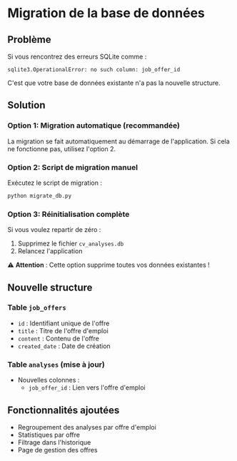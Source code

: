 # Migration de la base de données

## Problème
Si vous rencontrez des erreurs SQLite comme :
```
sqlite3.OperationalError: no such column: job_offer_id
```

C'est que votre base de données existante n'a pas la nouvelle structure.

## Solution

### Option 1: Migration automatique (recommandée)
La migration se fait automatiquement au démarrage de l'application. Si cela ne fonctionne pas, utilisez l'option 2.

### Option 2: Script de migration manuel
Exécutez le script de migration :

```bash
python migrate_db.py
```

### Option 3: Réinitialisation complète
Si vous voulez repartir de zéro :

1. Supprimez le fichier `cv_analyses.db`
2. Relancez l'application

⚠️ **Attention** : Cette option supprime toutes vos données existantes !

## Nouvelle structure

### Table `job_offers`
- `id` : Identifiant unique de l'offre
- `title` : Titre de l'offre d'emploi  
- `content` : Contenu de l'offre
- `created_date` : Date de création

### Table `analyses` (mise à jour)
- Nouvelles colonnes :
  - `job_offer_id` : Lien vers l'offre d'emploi

## Fonctionnalités ajoutées
- Regroupement des analyses par offre d'emploi
- Statistiques par offre
- Filtrage dans l'historique
- Page de gestion des offres
